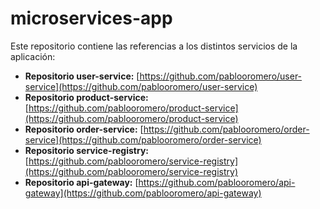 # microservices-app

Este repositorio contiene las referencias a los distintos servicios de la aplicación:

- **Repositorio user-service:** [https://github.com/pablooromero/user-service](https://github.com/pablooromero/user-service)  
- **Repositorio product-service:** [https://github.com/pablooromero/product-service](https://github.com/pablooromero/product-service)  
- **Repositorio order-service:** [https://github.com/pablooromero/order-service](https://github.com/pablooromero/order-service)
- **Repositorio service-registry:** [https://github.com/pablooromero/service-registry](https://github.com/pablooromero/service-registry)
- **Repositorio api-gateway:** [https://github.com/pablooromero/api-gateway](https://github.com/pablooromero/api-gateway)  
